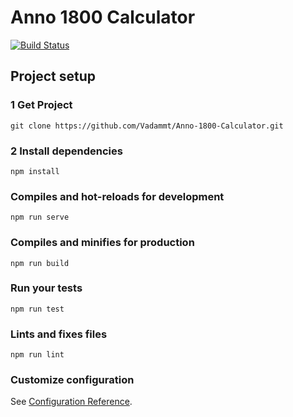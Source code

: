 # Anno 1800 Calculator

[![Build Status](https://travis-ci.org/Vadammt/Anno-1800-Calculator.svg?branch=master)](https://travis-ci.org/Vadammt/Anno-1800-Calculator)

## Project setup
### 1 Get Project
```
git clone https://github.com/Vadammt/Anno-1800-Calculator.git
```

### 2 Install dependencies
```
npm install
```

### Compiles and hot-reloads for development
```
npm run serve
```

### Compiles and minifies for production
```
npm run build
```

### Run your tests
```
npm run test
```

### Lints and fixes files
```
npm run lint
```

### Customize configuration
See [Configuration Reference](https://cli.vuejs.org/config/).
